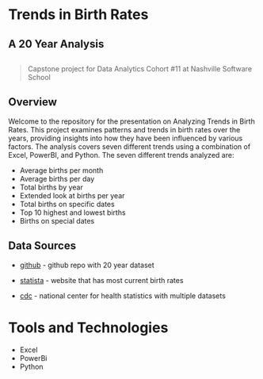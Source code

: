 # Trends in Birth Rates
## A 20 Year Analysis
## 

> Capstone project for Data Analytics Cohort #11 at Nashville Software School


## Overview

Welcome to the repository for the presentation on Analyzing Trends in Birth Rates. This project examines patterns and trends in birth rates over the years, providing insights into how they have been influenced by various factors. The analysis covers seven different trends using a combination of Excel, PowerBI, and Python. The seven different trends analyzed are:

- Average births per month 
- Average births per day
- Total births by year
- Extended look at births per year
- Total births on specific dates
- Top 10 highest and lowest births
- Births on special dates

## Data Sources

- [github] - github repo with 20 year dataset

[github]: <https://github.com/fivethirtyeight/data/tree/master/births>

- [statista] - website that has most current birth rates

[statista]: <https://www.statista.com/statistics/195908/number-of-births-in-the-united-states-since-1990/>

- [cdc] - national center for health statistics with multiple datasets

[cdc]: <https://www.cdc.gov/nchs/data-visualization/natality-trends/index.htm>

# Tools and Technologies

- Excel
- PowerBi
- Python
